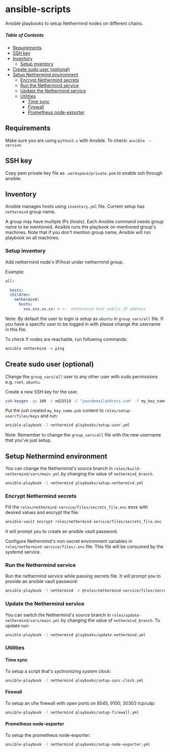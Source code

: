 # ansible-scripts
Ansible playbooks to setup Nethermind nodes on different chains.

##### Table of Contents
  * [Requirements](#requirements)
  * [SSH key](#ssh-key)
  * [Inventory](#inventory)
    + [Setup inventory](#setup-inventory)
  * [Create sudo user (optional)](#create-sudo-user--optional-)
  * [Setup Nethermind environment](#setup-nethermind-environment)
    + [Encrypt Nethermind secrets](#encrypt-nethermind-secrets)
    + [Run the Nethermind service](#run-the-nethermind-service)
    + [Update the Nethermind service](#update-the-nethermind-service)
    + [Utilities](#utilities)
      - [Time sync](#time-sync)
      - [Firewall](#firewall)
      - [Prometheus node-exporter](#prometheus-node-exporter)

## Requirements
Make sure you are using `python3.x` with Ansible. To check: `ansible --version`

## SSH key
Copy pem private key file as `.workspace/private.pem` to enable ssh through ansible.

## Inventory
Ansible manages hosts using `inventory.yml` file. Current setup has `nethermind` group name.

A group may have multiple IPs (hosts). Each Ansible command needs group name to be mentioned. Ansible runs the playbook on mentioned group's machines. Note that if you don't mention group name, Ansible will run playbook on all machines.

### Setup inventory

Add nethermind node's IP/host under nethermind group.

Example:
```yml
all:

  hosts:
  children:
    nethermind:
      hosts:
        xxx.xxx.xx.xx: # <-- nethermind host public IP address
```

Note: By default the user to login is setup as `ubuntu` in `group_vars/all` file. If you have a specific user to be logged in with please change the username in this file.

To check if nodes are reachable, run following commands:

```bash
ansible nethermind -m ping
```

## Create sudo user (optional)

Change the `group_vars/all` user to any other user with sudo permissions e.g. `root`, `ubuntu`.

Create a new SSH key for the user.

```bash
ssh-keygen -qa 100 -t ed25519 -C "your@emailaddress.com" -f my_key_name
```

Put the just created `my_key_name.pub` content to `roles/setup-user/files/keys` and run:

```bash
ansible-playbook -l nethermind playbooks/setup-user.yml
```

Note: Remember to change the `group_vars/all` file with the new username that you've just setup.

## Setup Nethermind environment

You can change the Nethermind's source branch in `roles/build-nethermind/vars/main.yml` by changing the value of `nethermind_branch`.

```bash
ansible-playbook -l nethermind playbooks/setup-nethermind.yml
```

### Encrypt Nethermind secrets

Fill the `roles/nethermind-service/files/secrets_file.enc` envs with desired values and encrypt the file:

```bash
ansible-vault encrypt roles/nethermind-service/files/secrets_file.enc
```

It will prompt you to create an ansible vault password.

Configure Nethermind's non-secret environment variables in `roles/nethermind-service/files/.env` file. This file will be consumed by the systemd service.

### Run the Nethermind service

Run the nethermind service while passing secrets file. It will prompt you to provide an ansible vault password:

```bash
ansible-playbook -l nethermind -e @roles/nethermind-service/files/secrets_file.enc --ask-vault-pass playbooks/start-nethermind.yml
```

### Update the Nethermind service

You can switch the Nethermind's source branch in `roles/update-nethermind/vars/main.yml` by changing the value of `nethermind_branch`. To update run:

```bash
ansible-playbook -l nethermind playbooks/update-nethermind.yml
```

### Utilities

#### Time sync

To setup a script that's sychronizing system clock:

```bash
ansible-playbook -l nethermind playbooks/setup-sync-clock.yml
```

#### Firewall

To setup an ufw firewall with open ports on 8545, 9100, 30303 tcp/udp:

```bash
ansible-playbook -l nethermind playbooks/setup-firewall.yml
```

#### Prometheus node-exporter

To setup the prometheus node-exporter:

```bash
ansible-playbook -l nethermind playbooks/setup-node-exporter.yml
```
